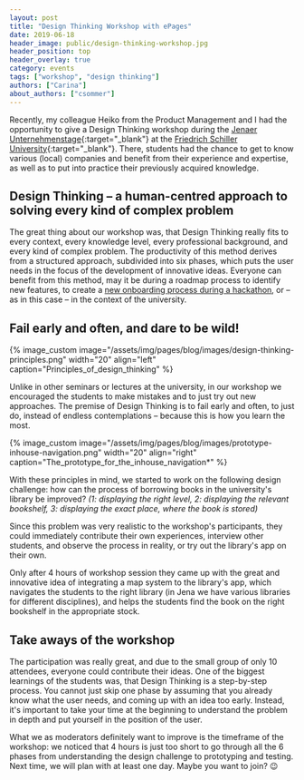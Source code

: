 ```yaml
---
layout: post
title: "Design Thinking Workshop with ePages"
date: 2019-06-18
header_image: public/design-thinking-workshop.jpg
header_position: top
header_overlay: true
category: events
tags: ["workshop", "design thinking"]
authors: ["Carina"]
about_authors: ["csommer"]
---
```


Recently, my colleague Heiko from the Product Management and I had the opportunity to give a Design Thinking workshop during the [Jenaer Unternehmenstage](https://jenaer-unternehmenstage.de/){:target="_blank"} at the [Friedrich Schiller University](https://www.uni-jena.de/en/){:target="_blank"}.
There, students had the chance to get to know various (local) companies and benefit from their experience and expertise, as well as to put into practice their previously acquired knowledge. 

## Design Thinking – a human-centred approach to solving every kind of complex problem

The great thing about our workshop was, that Design Thinking really fits to every context, every knowledge level, every professional background, and every kind of complex problem.
The productivity of this method derives from a structured approach, subdivided into six phases, which puts the user needs in the focus of the development of innovative ideas.
Everyone can benefit from this method, may it be during a roadmap process to identify new features, to create a [new onboarding process during a hackathon](/blog/on-the-job/what-onboarding-is-really-about/), or – as in this case – in the context of the university.

## Fail early and often, and dare to be wild!

{% image_custom image="/assets/img/pages/blog/images/design-thinking-principles.png" width="20" align="left" caption="Principles_of_design_thinking" %}

Unlike in other seminars or lectures at the university, in our workshop we encouraged the students to make mistakes and to just try out new approaches.
The premise of Design Thinking is to fail early and often, to just do, instead of endless contemplations – because this is how you learn the most.

{% image_custom image="/assets/img/pages/blog/images/prototype-inhouse-navigation.png" width="20" align="right" caption="The_prototype_for_the_inhouse_navigation*" %}

With these principles in mind, we started to work on the following design challenge: how can the process of borrowing books in the university's library be improved?
*(1: displaying the right level, 2: displaying the relevant bookshelf, 3: displaying the exact place, where the book is stored)*

Since this problem was very realistic to the workshop's participants, they could immediately contribute their own experiences, interview other students, and observe the process in reality, or try out the library's app on their own.

Only after 4 hours of workshop session they came up with the great and innovative idea of integrating a map system to the library's app, which navigates the students to the right library (in Jena we have various libraries for different disciplines), and helps the students find the book on the right bookshelf in the appropriate stock.

## Take aways of the workshop

The participation was really great, and due to the small group of only 10 attendees, everyone could contribute their ideas.
One of the biggest learnings of the students was, that Design Thinking is a step-by-step process.
You cannot just skip one phase by assuming that you already know what the user needs, and coming up with an idea too early.
Instead, it's important to take your time at the beginning to understand the problem in depth and put yourself in the position of the user.

What we as moderators definitely want to improve is the timeframe of the workshop: we noticed that 4 hours is just too short to go through all the 6 phases from understanding the design challenge to prototyping and testing.
Next time, we will plan with at least one day.
Maybe you want to join? 😉
